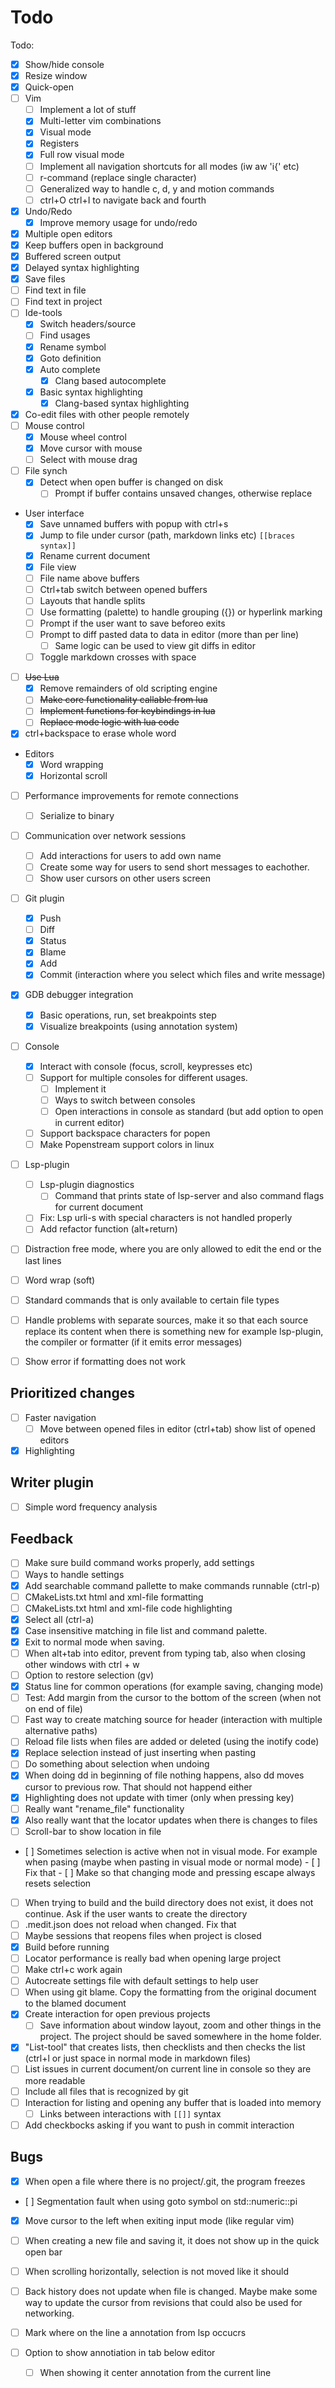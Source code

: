 # Todo
Todo:
- [x] Show/hide console
- [x] Resize window
- [x] Quick-open
- [ ] Vim
  - [ ] Implement a lot of stuff
  - [x] Multi-letter vim combinations
  - [x] Visual mode
  - [x] Registers
  - [x] Full row visual mode
  - [ ] Implement all navigation shortcuts for all modes (iw aw 'i{' etc)
  - [ ] r-command (replace single character)
  - [ ] Generalized way to handle c, d, y and motion commands
  - [ ] ctrl+O ctrl+I to navigate back and fourth
- [x] Undo/Redo
  - [x] Improve memory usage for undo/redo
- [x] Multiple open editors
- [x] Keep buffers open in background
- [x] Buffered screen output
- [x] Delayed syntax highlighting
- [x] Save files
- [ ] Find text in file
- [ ] Find text in project
- [ ] Ide-tools
  - [x] Switch headers/source
  - [ ] Find usages
  - [x] Rename symbol
  - [x] Goto definition
  - [x] Auto complete
    - [x] Clang based autocomplete
  - [x] Basic syntax highlighting
    - [x] Clang-based syntax highlighting
- [x] Co-edit files with other people remotely
- [ ] Mouse control
  - [x] Mouse wheel control
  - [x] Move cursor with mouse
  - [ ] Select with mouse drag
- [ ] File synch
  - [x] Detect when open buffer is changed on disk
     - [ ] Prompt if buffer contains unsaved changes, otherwise replace
- User interface
  - [x] Save unnamed buffers with popup with ctrl+s
  - [x] Jump to file under cursor (path, markdown links etc) `[[braces syntax]]`
  - [x] Rename current document
  - [x] File view
  - [ ] File name above buffers
  - [ ] Ctrl+tab switch between opened buffers
  - [ ] Layouts that handle splits
  - [ ] Use formatting (palette) to handle grouping ({}) or hyperlink marking
  - [ ] Prompt if the user want to save beforeo exits
  - [ ] Prompt to diff pasted data to data in editor (more than per line)
      - [ ] Same logic can be used to view git diffs in editor
  - [ ] Toggle markdown crosses with space
- [ ] ~~Use Lua~~
  - [x] Remove remainders of old scripting engine
  - [ ] ~~Make core functionality callable from lua~~
  - [ ] ~~Implement functions for keybindings in lua~~
  - [ ] ~~Replace mode logic with lua code~~
- [x] ctrl+backspace to erase whole word
- Editors
  - [x] Word wrapping
  - [x] Horizontal scroll
- [ ] Performance improvements for remote connections
   - [ ] Serialize to binary
- [ ] Communication over network sessions
   - [ ] Add interactions for users to add own name
   - [ ] Create some way for users to send short messages to eachother.
   - [ ] Show user cursors on other users screen
- [ ] Git plugin
   - [x] Push
   - [ ] Diff
   - [x] Status
   - [x] Blame
   - [x] Add
   - [x] Commit (interaction where you select which files and write message)
- [x] GDB debugger integration
   - [x] Basic operations, run, set breakpoints step
   - [x] Visualize breakpoints (using annotation system)
- [ ] Console
   - [x] Interact with console (focus, scroll, keypresses etc)
   - [ ] Support for multiple consoles for different usages.
       - [ ] Implement it
       - [ ] Ways to switch between consoles
       - [ ] Open interactions in console as standard (but add option to open in current editor)
   - [ ] Support backspace characters for popen
   - [ ] Make Popenstream support colors in linux
- [ ] Lsp-plugin
    - [ ] Lsp-plugin diagnostics
       - [ ] Command that prints state of lsp-server and also command flags for
             current document
    - [ ] Fix: Lsp urli-s with special characters is not handled properly
    - [ ] Add refactor function (alt+return)
- [ ] Distraction free mode, where you are only allowed to edit the end or the last lines
- [ ] Word wrap (soft)
- [ ] Standard commands that is only available to certain file types
- [ ] Handle problems with separate sources, 
      make it so that each source replace its content when there is something new
      for example lsp-plugin, the compiler or formatter (if it emits error messages)
- [ ] Show error if formatting does not work


## Prioritized changes

- [ ] Faster navigation
   - [ ] Move between opened files in editor (ctrl+tab) show list of opened editors
- [x] Highlighting 

## Writer plugin

- [ ] Simple word frequency analysis

## Feedback
- [ ] Make sure build command works properly, add settings
- [ ] Ways to handle settings
- [x] Add searchable command pallette to make commands runnable (ctrl-p)
- [ ] CMakeLists.txt html and xml-file formatting
- [ ] CMakeLists.txt html and xml-file code highlighting
- [x] Select all (ctrl-a)
- [x] Case insensitive matching in file list and command palette.
- [x] Exit to normal mode when saving.
- [ ] When alt+tab into editor, prevent from typing tab, also when closing other
      windows with ctrl + w
- [ ] Option to restore selection (gv)
- [x] Status line for common operations (for example saving, changing mode)
- [ ] Test: Add margin from the cursor to the bottom of the screen (when not on end of file)
- [ ] Fast way to create matching source for header (interaction with multiple alternative paths)
- [ ] Reload file lists when files are added or deleted (using the inotify code)
- [x] Replace selection instead of just inserting when pasting
- [ ] Do something about selection when undoing
- [x] When doing dd in beginning of file nothing happens, also dd moves cursor
      to previous row. That should not happend either
- [x] Highlighting does not update with timer (only when pressing key)
- [ ] Really want "rename_file" functionality
- [x] Also really want that the locator updates when there is changes to files
- [ ] Scroll-bar to show location in file
- [ ] Sometimes selection is active when not in visual mode. For example when
      pasing (maybe when pasting in visual mode or normal mode)
      - [ ] Fix that
      - [ ] Make so that changing mode and pressing escape always resets selection
- [ ] When trying to build and the build directory does not exist, it does not
      continue. Ask if the user wants to create the directory
- [ ] .medit.json does not reload when changed. Fix that
- [ ] Maybe sessions that reopens files when project is closed
- [x] Build before running
- [ ] Locator performance is really bad when opening large project
- [ ] Make ctrl+c work again
- [ ] Autocreate settings file with default settings to help user
- [ ] When using git blame. Copy the formatting from the original document to the blamed document
- [x] Create interaction for open previous projects
    - [ ] Save information about window layout, zoom and other things in the project. The project should be saved somewhere in the home folder.
- [x] "List-tool" that creates lists, then checklists and then checks the list (ctrl+l or just space in normal mode in markdown files)
- [ ] List issues in current document/on current line in console so they are more readable
- [ ] Include all files that is recognized by git
- [ ] Interaction for listing and opening any buffer that is loaded into memory
    - [ ] Links between interactions with  `[[]]`  syntax
- [ ] Add checkbocks asking if you want to push in commit interaction
      
## Bugs
- [x] When open a file where there is no project/.git, the program freezes
- [ ] Segmentation fault when using goto symbol on std::numeric::pi
- [x] Move cursor to the left when exiting input mode (like regular vim)
- [ ] When creating a new file and saving it, it does not show up in the quick open bar
- [ ] When scrolling horizontally, selection is not moved like it should
- [ ] Back history does not update when file is changed. Maybe make some way to update the cursor from revisions that could also be used for networking.


- [ ] Mark where on the line a annotation from lsp occucrs
- [ ] Option to show annotiation in tab below editor
    - [ ] When showing it center annotation from the current line


